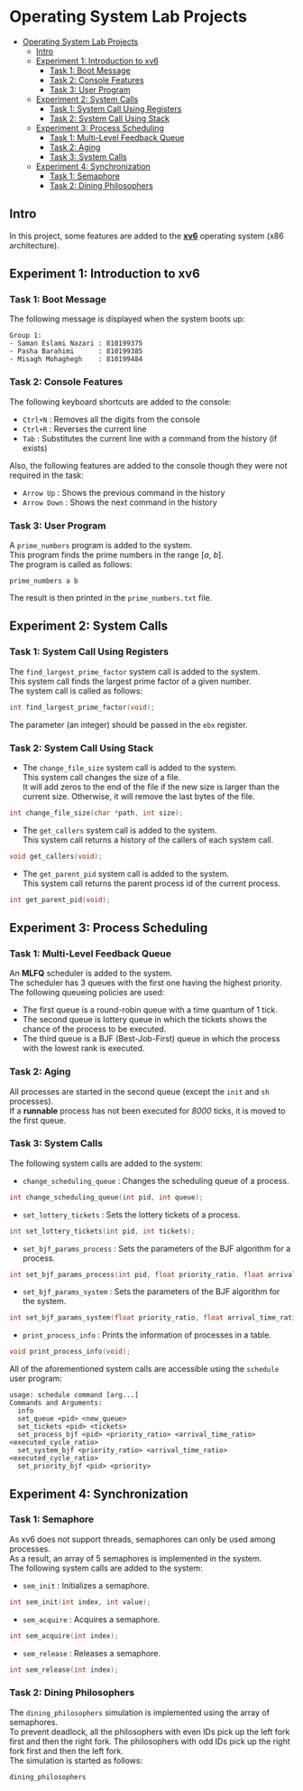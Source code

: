 # Operating System Lab Projects

- [Operating System Lab Projects](#operating-system-lab-projects)
  - [Intro](#intro)
  - [Experiment 1: Introduction to xv6](#experiment-1-introduction-to-xv6)
    - [Task 1: Boot Message](#task-1-boot-message)
    - [Task 2: Console Features](#task-2-console-features)
    - [Task 3: User Program](#task-3-user-program)
  - [Experiment 2: System Calls](#experiment-2-system-calls)
    - [Task 1: System Call Using Registers](#task-1-system-call-using-registers)
    - [Task 2: System Call Using Stack](#task-2-system-call-using-stack)
  - [Experiment 3: Process Scheduling](#experiment-3-process-scheduling)
    - [Task 1: Multi-Level Feedback Queue](#task-1-multi-level-feedback-queue)
    - [Task 2: Aging](#task-2-aging)
    - [Task 3: System Calls](#task-3-system-calls)
  - [Experiment 4: Synchronization](#experiment-4-synchronization)
    - [Task 1: Semaphore](#task-1-semaphore)
    - [Task 2: Dining Philosophers](#task-2-dining-philosophers)

## Intro

In this project, some features are added to the [**xv6**](https://github.com/mit-pdos/xv6-public) operating system (x86 architecture).

## Experiment 1: Introduction to xv6

### Task 1: Boot Message

The following message is displayed when the system boots up:

```text
Group 1:
- Saman Eslami Nazari : 810199375
- Pasha Barahimi      : 810199385
- Misagh Mohaghegh    : 810199484
```

### Task 2: Console Features

The following keyboard shortcuts are added to the console:

- `Ctrl+N` : Removes all the digits from the console
- `Ctrl+R` : Reverses the current line
- `Tab`    : Substitutes the current line with a command from the history (if exists)

Also, the following features are added to the console though they were not required in the task:

- `Arrow Up`   : Shows the previous command in the history
- `Arrow Down` : Shows the next command in the history

### Task 3: User Program

A `prime_numbers` program is added to the system.  
This program finds the prime numbers in the range [$a$, $b$].  
The program is called as follows:

```text
prime_numbers a b
```

The result is then printed in the `prime_numbers.txt` file.

## Experiment 2: System Calls

### Task 1: System Call Using Registers

The `find_largest_prime_factor` system call is added to the system.  
This system call finds the largest prime factor of a given number.  
The system call is called as follows:

```c++
int find_largest_prime_factor(void);
```

The parameter (an integer) should be passed in the `ebx` register.

### Task 2: System Call Using Stack

- The `change_file_size` system call is added to the system.  
  This system call changes the size of a file.  
  It will add zeros to the end of the file if the new size is larger than the current size. Otherwise, it will remove the last bytes of the file.  

```c++
int change_file_size(char *path, int size);
```

- The `get_callers` system call is added to the system.  
  This system call returns a history of the callers of each system call.  

```c++
void get_callers(void);
```

- The `get_parent_pid` system call is added to the system.  
  This system call returns the parent process id of the current process.  

```c++
int get_parent_pid(void);
```

## Experiment 3: Process Scheduling

### Task 1: Multi-Level Feedback Queue

An **MLFQ** scheduler is added to the system.  
The scheduler has 3 queues with the first one having the highest priority.  
The following queueing policies are used:

- The first queue is a round-robin queue with a time quantum of 1 tick.
- The second queue is lottery queue in which the tickets shows the chance of the process to be executed.
- The third queue is a BJF (Best-Job-First) queue in which the process with the lowest rank is executed.

### Task 2: Aging

All processes are started in the second queue (except the `init` and `sh` processes).  
If a **runnable** process has not been executed for *8000* ticks, it is moved to the first queue.

### Task 3: System Calls

The following system calls are added to the system:

- `change_scheduling_queue` : Changes the scheduling queue of a process.

```c++
int change_scheduling_queue(int pid, int queue);
```

- `set_lottery_tickets` : Sets the lottery tickets of a process.

```c++
int set_lottery_tickets(int pid, int tickets);
```

- `set_bjf_params_process` : Sets the parameters of the BJF algorithm for a process.

```c++
int set_bjf_params_process(int pid, float priority_ratio, float arrival_time_ratio, float executed_cycles_ratio);
```

- `set_bjf_params_system` : Sets the parameters of the BJF algorithm for the system.

```c++
int set_bjf_params_system(float priority_ratio, float arrival_time_ratio, float executed_cycles_ratio);
```

- `print_process_info` : Prints the information of processes in a table.

```c++
void print_process_info(void);
```

All of the aforementioned system calls are accessible using the `schedule` user program:

```text
usage: schedule command [arg...]
Commands and Arguments:
  info
  set_queue <pid> <new_queue>
  set_tickets <pid> <tickets>
  set_process_bjf <pid> <priority_ratio> <arrival_time_ratio> <executed_cycle_ratio>
  set_system_bjf <priority_ratio> <arrival_time_ratio> <executed_cycle_ratio>
  set_priority_bjf <pid> <priority>
```

## Experiment 4: Synchronization

### Task 1: Semaphore

As xv6 does not support threads, semaphores can only be used among processes.  
As a result, an array of 5 semaphores is implemented in the system.  
The following system calls are added to the system:

- `sem_init` : Initializes a semaphore.

```c++
int sem_init(int index, int value);
```

- `sem_acquire` : Acquires a semaphore.

```c++
int sem_acquire(int index);
```

- `sem_release` : Releases a semaphore.

```c++
int sem_release(int index);
```

### Task 2: Dining Philosophers

The `dining_philosophers` simulation is implemented using the array of semaphores.  
To prevent deadlock, all the philosophers with even IDs pick up the left fork first and then the right fork. The philosophers with odd IDs pick up the right fork first and then the left fork.  
The simulation is started as follows:

```text
dining_philosophers
```
